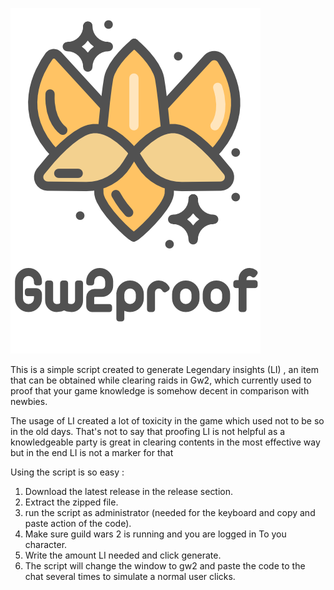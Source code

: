 
![gw2proof](lilogo.png)

This is a simple script created to generate Legendary insights (LI) , an item that can be obtained while clearing raids in Gw2, which currently used to proof that your game knowledge is somehow decent in comparison with newbies. 

The usage of LI created a lot of toxicity in the game which used not to be so in the old days. That's not to say that proofing LI is not helpful as a knowledgeable party is great in clearing contents in the most effective way but in the end LI is not a marker for that

Using the script is so easy :

1. Download the latest release in the release section. 
2. Extract the zipped file. 
3. run the script as administrator (needed for the keyboard and copy and paste action of the code). 
4. Make sure guild wars 2 is running and you are logged in To you character. 
5. Write the amount LI needed and click generate. 
6. The script will change the window to gw2 and paste the code to the chat several times to simulate a normal user clicks. 


